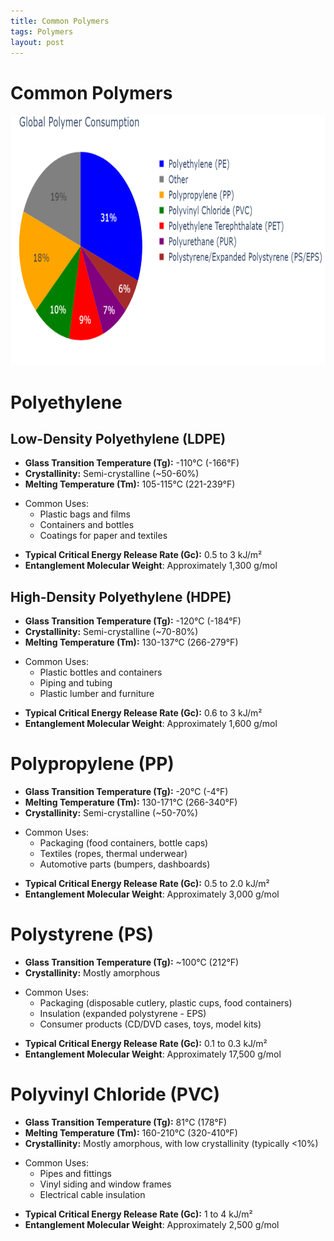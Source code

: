 ```yaml
---
title: Common Polymers
tags: Polymers
layout: post
---
```


# Common Polymers


<img src="\assets\images\Types Of Polymers.jpg" alt="Types Of Polymers" width="700" height="400" />

# Polyethylene 

## Low-Density Polyethylene (LDPE)

- **Glass Transition Temperature (Tg):** -110°C (-166°F)
- **Crystallinity:** Semi-crystalline (~50-60%)
- **Melting Temperature (Tm):** 105-115°C (221-239°F)
* Common Uses:
  * Plastic bags and films
  * Containers and bottles
  * Coatings for paper and textiles
- **Typical Critical Energy Release Rate (Gc):** 0.5 to 3 kJ/m²
- **Entanglement Molecular Weight**: Approximately 1,300 g/mol


## High-Density Polyethylene (HDPE)

- **Glass Transition Temperature (Tg):** -120°C (-184°F)
- **Crystallinity:** Semi-crystalline (~70-80%)
- **Melting Temperature (Tm):** 130-137°C (266-279°F)
* Common Uses:
  * Plastic bottles and containers
  * Piping and tubing
  * Plastic lumber and furniture
- **Typical Critical Energy Release Rate (Gc):** 0.6 to 3 kJ/m²
- **Entanglement Molecular Weight**: Approximately 1,600 g/mol


# Polypropylene (PP)

- **Glass Transition Temperature (Tg):** -20°C (-4°F)
- **Melting Temperature (Tm):** 130-171°C (266-340°F)
- **Crystallinity:** Semi-crystalline (~50-70%)
* Common Uses:
  * Packaging (food containers, bottle caps)
  * Textiles (ropes, thermal underwear)
  * Automotive parts (bumpers, dashboards)
- **Typical Critical Energy Release Rate (Gc):** 0.5 to 2.0 kJ/m²
- **Entanglement Molecular Weight**: Approximately 3,000 g/mol





# Polystyrene (PS)

- **Glass Transition Temperature (Tg):** ~100°C (212°F)
- **Crystallinity:** Mostly amorphous
* Common Uses:
  * Packaging (disposable cutlery, plastic cups, food containers)
  * Insulation (expanded polystyrene - EPS)
  * Consumer products (CD/DVD cases, toys, model kits)
- **Typical Critical Energy Release Rate (Gc):** 0.1 to 0.3 kJ/m²
- **Entanglement Molecular Weight**: Approximately 17,500 g/mol




# Polyvinyl Chloride (PVC)

- **Glass Transition Temperature (Tg):** 81°C (178°F)
- **Melting Temperature (Tm):** 160-210°C (320-410°F)
- **Crystallinity:** Mostly amorphous, with low crystallinity (typically <10%)
* Common Uses:
  * Pipes and fittings
  * Vinyl siding and window frames
  * Electrical cable insulation
- **Typical Critical Energy Release Rate (Gc):** 1 to 4 kJ/m²
- **Entanglement Molecular Weight**: Approximately 2,500 g/mol



